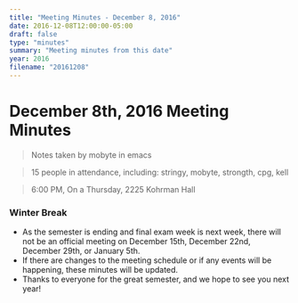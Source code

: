 ```yaml
---
title: "Meeting Minutes - December 8, 2016"
date: 2016-12-08T12:00:00-05:00
draft: false
type: "minutes"
summary: "Meeting minutes from this date"
year: 2016
filename: "20161208"
---
```


# December 8th, 2016 Meeting Minutes
> Notes taken by mobyte in emacs

> 15 people in attendance, including: stringy, mobyte, strongth, cpg, kell

> 6:00 PM, On a Thursday, 2225 Kohrman Hall

### Winter Break
- As the semester is ending and final exam week is next week, there will not be an official meeting on December 15th, December 22nd, December 29th, or January 5th.
- If there are changes to the meeting schedule or if any events will be happening, these minutes will be updated.
- Thanks to everyone for the great semester, and we hope to see you next year!
